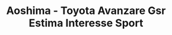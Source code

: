 ---
layout: product
title: "Aoshima - Toyota Avanzare Gsr Estima Interesse Sport"
price: "TBA" 
desc: "N/A"
img_path: "/assets/img/AO47415.jpg"
brand: "N/A"
available: false
special_offer: false
new: false
soon: false
cat: "010000"
subcat: "013700"
subsubcat: "0N/A"
sifra: "AO47415"
popular: false
---